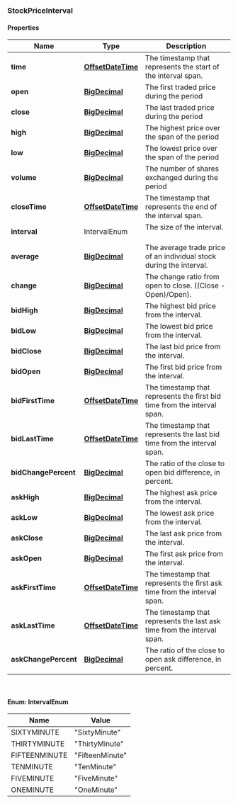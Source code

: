 
[//]: # (CLASS:StockPriceInterval)

[//]: # (KIND:object)

### StockPriceInterval

#### Properties

[//]: # (START_DEFINITION)

Name | Type | Description
------------ | ------------- | -------------
**time** | [**OffsetDateTime**](OffsetDateTime.md) | The timestamp that represents the start of the interval span. &nbsp;
**open** | [**BigDecimal**](BigDecimal.md) | The first traded price during the period &nbsp;
**close** | [**BigDecimal**](BigDecimal.md) | The last traded price during the period &nbsp;
**high** | [**BigDecimal**](BigDecimal.md) | The highest price over the span of the period &nbsp;
**low** | [**BigDecimal**](BigDecimal.md) | The lowest price over the span of the period &nbsp;
**volume** | [**BigDecimal**](BigDecimal.md) | The number of shares exchanged during the period &nbsp;
**closeTime** | [**OffsetDateTime**](OffsetDateTime.md) | The timestamp that represents the end of the interval span. &nbsp;
**interval** | IntervalEnum | The size of the interval. &nbsp;
**average** | [**BigDecimal**](BigDecimal.md) | The average trade price of an individual stock during the interval. &nbsp;
**change** | [**BigDecimal**](BigDecimal.md) | The change ratio from open to close.  ((Close - Open)/Open). &nbsp;
**bidHigh** | [**BigDecimal**](BigDecimal.md) | The highest bid price from the interval. &nbsp;
**bidLow** | [**BigDecimal**](BigDecimal.md) | The lowest bid price from the interval. &nbsp;
**bidClose** | [**BigDecimal**](BigDecimal.md) | The last bid price from the interval. &nbsp;
**bidOpen** | [**BigDecimal**](BigDecimal.md) | The first bid price from the interval. &nbsp;
**bidFirstTime** | [**OffsetDateTime**](OffsetDateTime.md) | The timestamp that represents the first bid time from the interval span. &nbsp;
**bidLastTime** | [**OffsetDateTime**](OffsetDateTime.md) | The timestamp that represents the last bid time from the interval span. &nbsp;
**bidChangePercent** | [**BigDecimal**](BigDecimal.md) | The ratio of the close to open bid difference, in percent. &nbsp;
**askHigh** | [**BigDecimal**](BigDecimal.md) | The highest ask price from the interval. &nbsp;
**askLow** | [**BigDecimal**](BigDecimal.md) | The lowest ask price from the interval. &nbsp;
**askClose** | [**BigDecimal**](BigDecimal.md) | The last ask price from the interval. &nbsp;
**askOpen** | [**BigDecimal**](BigDecimal.md) | The first ask price from the interval. &nbsp;
**askFirstTime** | [**OffsetDateTime**](OffsetDateTime.md) | The timestamp that represents the first ask time from the interval span. &nbsp;
**askLastTime** | [**OffsetDateTime**](OffsetDateTime.md) | The timestamp that represents the last ask time from the interval span. &nbsp;
**askChangePercent** | [**BigDecimal**](BigDecimal.md) | The ratio of the close to open ask difference, in percent. &nbsp;

[//]: # (END_DEFINITION)


[//]: # (CONTAINED_CLASS:OffsetDateTime)


[//]: # (CONTAINED_CLASS:BigDecimal)


[//]: # (CONTAINED_CLASS:BigDecimal)


[//]: # (CONTAINED_CLASS:BigDecimal)


[//]: # (CONTAINED_CLASS:BigDecimal)


[//]: # (CONTAINED_CLASS:BigDecimal)


[//]: # (CONTAINED_CLASS:OffsetDateTime)


[//]: # (CONTAINED_CLASS:BigDecimal)


[//]: # (CONTAINED_CLASS:BigDecimal)


[//]: # (CONTAINED_CLASS:BigDecimal)


[//]: # (CONTAINED_CLASS:BigDecimal)


[//]: # (CONTAINED_CLASS:BigDecimal)


[//]: # (CONTAINED_CLASS:BigDecimal)


[//]: # (CONTAINED_CLASS:OffsetDateTime)


[//]: # (CONTAINED_CLASS:OffsetDateTime)


[//]: # (CONTAINED_CLASS:BigDecimal)


[//]: # (CONTAINED_CLASS:BigDecimal)


[//]: # (CONTAINED_CLASS:BigDecimal)


[//]: # (CONTAINED_CLASS:BigDecimal)


[//]: # (CONTAINED_CLASS:BigDecimal)


[//]: # (CONTAINED_CLASS:OffsetDateTime)


[//]: # (CONTAINED_CLASS:OffsetDateTime)


[//]: # (CONTAINED_CLASS:BigDecimal)



<br/>

#### Enum: IntervalEnum

Name | Value
---- | -----
SIXTYMINUTE | &quot;SixtyMinute&quot;
THIRTYMINUTE | &quot;ThirtyMinute&quot;
FIFTEENMINUTE | &quot;FifteenMinute&quot;
TENMINUTE | &quot;TenMinute&quot;
FIVEMINUTE | &quot;FiveMinute&quot;
ONEMINUTE | &quot;OneMinute&quot;



